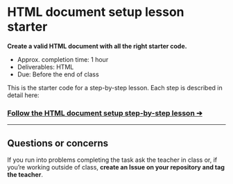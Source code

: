 # HTML document setup lesson starter

**Create a valid HTML document with all the right starter code.**

- Approx. completion time: 1 hour
- Deliverables: HTML
- Due: Before the end of class

This is the starter code for a step-by-step lesson. Each step is described in detail here:

### [**Follow the HTML document setup step-by-step lesson ➔**](https://learntheweb.courses/courses/web-design-1/html-document-setup/)

---

## Questions or concerns

If you run into problems completing the task ask the teacher in class or, if you’re working outside of class, **create an Issue on your repository and tag the teacher**.
